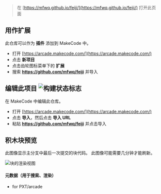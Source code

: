  


> 在 [https://mfwq.github.io/feiji/](https://mfwq.github.io/feiji/) 打开此页面

## 用作扩展

此仓库可以作为 **插件** 添加到 MakeCode 中。

* 打开 [https://arcade.makecode.com/](https://arcade.makecode.com/)
* 点击 **新项目**
* 点击齿轮图标菜单下的 **扩展**
* 搜索 **https://github.com/mfwq/feiji** 并导入

## 编辑此项目 ![构建状态标志](https://github.com/mfwq/feiji/workflows/MakeCode/badge.svg)

在 MakeCode 中编辑此仓库。

* 打开 [https://arcade.makecode.com/](https://arcade.makecode.com/)
* 点击 **导入**，然后点击 **导入 URL**
* 粘贴 **https://github.com/mfwq/feiji** 并点击导入

## 积木块预览

此图像显示主分支中最后一次提交的块代码。
此图像可能需要几分钟才能刷新。

![块的渲染视图](https://github.com/mfwq/feiji/raw/master/.github/makecode/blocks.png)

#### 元数据（用于搜索、渲染）

* for PXT/arcade

